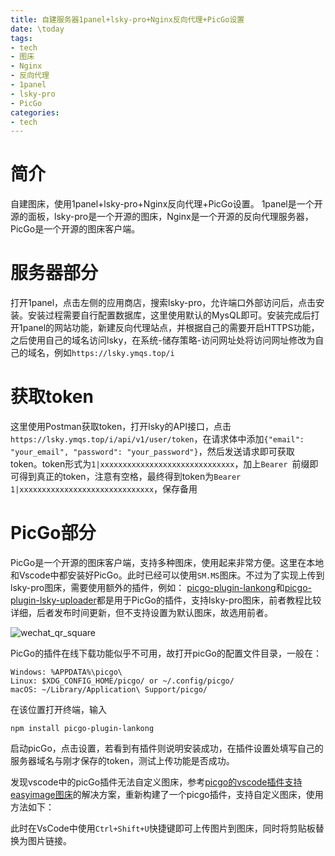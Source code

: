```yaml
---
title: 自建服务器1panel+lsky-pro+Nginx反向代理+PicGo设置
date: \today
tags: 
- tech
- 图床
- Nginx
- 反向代理
- 1panel
- lsky-pro
- PicGo
categories: 
- tech
---
```



# 简介

自建图床，使用1panel+lsky-pro+Nginx反向代理+PicGo设置。
1panel是一个开源的面板，lsky-pro是一个开源的图床，Nginx是一个开源的反向代理服务器，PicGo是一个开源的图床客户端。


# 服务器部分
打开1panel，点击左侧的应用商店，搜索lsky-pro，允许端口外部访问后，点击安装。安装过程需要自行配置数据库，这里使用默认的MysQL即可。安装完成后打开1panel的网站功能，新建反向代理站点，并根据自己的需要开启HTTPS功能，之后使用自己的域名访问lsky，在系统-储存策略-访问网址处将访问网址修改为自己的域名，例如`https://lsky.ymqs.top/i`

# 获取token
这里使用Postman获取token，打开lsky的API接口，点击`https://lsky.ymqs.top/i/api/v1/user/token`，在请求体中添加`{"email": "your_email", "password": "your_password"}`，然后发送请求即可获取token。token形式为`1|xxxxxxxxxxxxxxxxxxxxxxxxxxxxxx`，加上`Bearer `前缀即可得到真正的token，注意有空格，最终得到token为`Bearer 1|xxxxxxxxxxxxxxxxxxxxxxxxxxxxxx`，保存备用

# PicGo部分
PicGo是一个开源的图床客户端，支持多种图床，使用起来非常方便。这里在本地和Vscode中都安装好PicGo。此时已经可以使用`SM.MS`图床。不过为了实现上传到lsky-pro图床，需要使用额外的插件，例如：
[picgo-plugin-lankong](https://github.com/hellodk34/picgo-plugin-lankong?tab=readme-ov-files)和[picgo-plugin-lsky-uploader](https://github.com/Cusox/picgo-plugin-lsky-uploader)都是用于PicGo的插件，支持lsky-pro图床，前者教程比较详细，后者发布时间更新，但不支持设置为默认图床，故选用前者。

![wechat_qr_square](https://s2.loli.net/2025/04/30/IJbZdVjcMaGERXH.png)

PicGo的插件在线下载功能似乎不可用，故打开picGo的配置文件目录，一般在：
```
Windows: %APPDATA%\picgo\
Linux: $XDG_CONFIG_HOME/picgo/ or ~/.config/picgo/
macOS: ~/Library/Application\ Support/picgo/
```
在该位置打开终端，输入
```
npm install picgo-plugin-lankong
```
启动picGo，点击设置，若看到有插件则说明安装成功，在插件设置处填写自己的服务器域名与刚才保存的token，测试上传功能是否成功。




发现vscode中的picGo插件无法自定义图床，参考[picgo的vscode插件支持easyimage图床](https://juejin.cn/post/7487487328421068835)的解决方案，重新构建了一个picgo插件，支持自定义图床，使用方法如下：

此时在VsCode中使用`Ctrl+Shift+U`快捷键即可上传图片到图床，同时将剪贴板替换为图片链接。